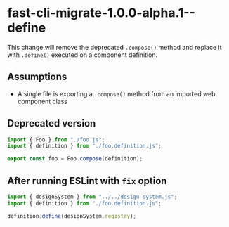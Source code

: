 # fast-cli-migrate-1.0.0-alpha.1--define

This change will remove the deprecated `.compose()` method and replace it with `.define()` executed on a component definition.

## Assumptions

- A single file is exporting a `.compose()` method from an imported web component class

## Deprecated version

```ts
import { Foo } from "./foo.js";
import { definition } from "./foo.definition.js";

export const foo = Foo.compose(definition);
```

## After running ESLint with `fix` option

```ts
import { designSystem } from "../../design-system.js";
import { definition } from "./foo.definition.js";

definition.define(designSystem.registry);
```